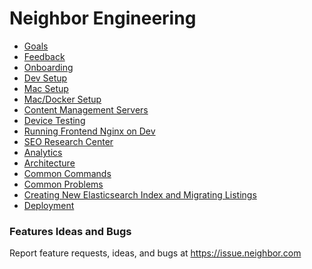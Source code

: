 <!-- TITLE: Engineering -->
<!-- SUBTITLE: Product Central -->

# Neighbor Engineering
* [Goals](/engineering/goals)
* [Feedback](/enginering/feedback)
* [Onboarding](/engineering/onboarding)
* [Dev Setup](/engineering/devsetup)
* [Mac Setup](/engineering/macsetup)
* [Mac/Docker Setup](/engineering/macdocker)
* [Content Management Servers](/engineering/content-management-servers)
* [Device Testing](/engineering/device-testing)
* [Running Frontend Nginx on Dev](/engineering/frontend-nginx)
* [SEO Research Center](https://drive.google.com/drive/u/0/folders/1dVUIEQbZPohrl7ebrT_K-nqavSoiOuJn)
* [Analytics](/engineering/analytics)
* [Architecture](/engineering/architecture)
* [Common Commands](/engineering/common-commands)
* [Common Problems](/engineering/common-problems)
* [Creating New Elasticsearch Index and Migrating Listings](/engineering/creating-new-elastic-search-index)
* [Deployment](/engineering/deployment)

### Features Ideas and Bugs
Report feature requests, ideas, and bugs at <a href="http://issue.neighbor.com" target="_blank">https://issue.neighbor.com</a>
